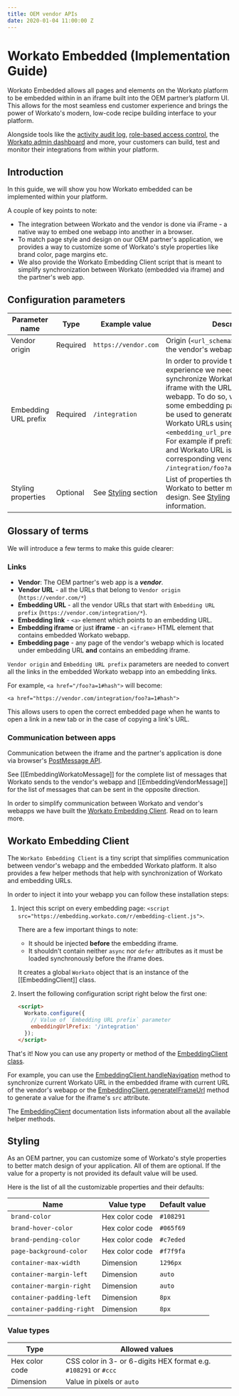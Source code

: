 ```yaml
---
title: OEM vendor APIs
date: 2020-01-04 11:00:00 Z
---
```


# Workato Embedded (Implementation Guide)
Workato Embedded allows all pages and elements on the Workato platform to be embedded within in an iframe built into the OEM partner’s platform UI. This allows for the most seamless end customer experience and brings the power of Workato's modern, low-code recipe building interface to your platform.

Alongside tools like the [activity audit log](/features/activity-audit-log.md), [role-based access control](/user-accounts-and-teams/team-collaboration.md#team-roles), the [Workato admin dashboard](/features/admin-dashboard.md) and more, your customers can build, test and monitor their integrations from within your platform.

## Introduction
In this guide, we will show you how Workato embedded can be implemented within your platform.

A couple of key points to note:

- The integration between Workato and the vendor is done via iFrame - a native way to embed one webapp into another in a browser.
- To match page style and design on our OEM partner's application, we provides a way to customize some of Workato's style properties like brand color, page margins etc.
- We also provide the Workato Embedding Client script that is meant to simplify synchronization between Workato (embedded via iframe) and the partner's web app.

## Configuration parameters

| Parameter name | Type | Example value | Description |
|----------------|------|---------------|-------------|
| Vendor origin | Required | `https://vendor.com` | Origin (`<url_schema>://<url_host>`) of the vendor's webapp. |
| Embedding URL prefix | Required | `/integration` | In order to provide the best user experience we need a way to synchronize Workato URL from the iframe with the URL of the vendor's webapp. To do so, vendor have to pick some embedding path prefix that will be used to generate vendor URLs from Workato URLs using this pattern: `<embedding_url_prefix>/<workato_url>`. For example if prefix is `/integration` and Workato URL is `/foo?a=1#hash` then corresponding vendor URL will be `/integration/foo?a=1#hash`. |
| Styling properties | Optional | See [Styling](#styling) section | List of properties that customize Workato to better match vendor's design. See [Styling](#styling) section for more information. |

## Glossary of terms

We will introduce a few terms to make this guide clearer:

### Links

- **Vendor**: The OEM partner's web app is a **_vendor_**.  
- **Vendor URL** - all the URLs that belong to `Vendor origin` (`https://vendor.com/*`)
- **Embedding URL** - all the vendor URLs that start with `Embedding URL prefix` (`https://vendor.com/integration/*`).
- **Embedding link** - `<a>` element which points to an embedding URL.
- **Embedding iframe** or just **iframe** - an `<iframe>` HTML element that contains embedded Workato webapp.  
- **Embedding page** - any page of the vendor's webapp which is located under embedding URL **and**  contains an embedding iframe.

`Vendor origin` and `Embedding URL prefix` parameters are needed to convert all the links in the embedded Workato webapp into an embedding links.

For example, `<a href="/foo?a=1#hash">` will become:

```
<a href="https://vendor.com/integration/foo?a=1#hash">
```

This allows users to open the correct embedded page when he wants to open a link in a new tab or in the case of copying a link's URL.

### Communication between apps
Communication between the iframe and the partner's application is done via browser's [PostMessage API](https://developer.mozilla.org/en-US/docs/Web/API/Window/postMessage).

See [[EmbeddingWorkatoMessage]] for the complete list of messages that Workato sends to the vendor's webapp and [[EmbeddingVendorMessage]] for the list of messages
that can be sent in the opposite direction.

In order to simplify communication between Workato and vendor's webapps we have built the [Workato Embedding Client](#workato-embedding-client). Read on to learn more.

## Workato Embedding Client

The `Workato Embedding Client` is a tiny script that simplifies communication between vendor's webapp and the embedded Workato platform. It also provides a few helper methods that help with synchronization of Workato and embedding URLs.

In order to inject it into your webapp you can follow these installation steps:

1. Inject this script on every embedding page: `<script src="https://embedding.workato.com/r/embedding-client.js">`.

    There are a few important things to note:
    - It should be injected **before** the embedding iframe.
    - It shouldn't contain neither `async` nor `defer` attributes as it must be loaded synchronously before the iframe does.

    It creates a global `Workato` object that is an instance of the [[EmbeddingClient]] class.

2. Insert the following configuration script right below the first one:
    ```html
    <script>
      Workato.configure({
        // Value of `Embedding URL prefix` parameter
        embeddingUrlPrefix: '/integration'
      });
    </script>
    ```

That's it! Now you can use any property or method of the [EmbeddingClient class](https://workato.github.io/full-embed-sample/classes/embeddingclient.html).

For example, you can use the [EmbeddingClient.handleNavigation](https://workato.github.io/full-embed-sample/classes/embeddingclient.html#handlenavigation) method to synchronize current Workato URL in the embedded
iframe with current URL of the vendor's webapp or the [EmbeddingClient.generateIFrameUrl](https://workato.github.io/full-embed-sample/classes/embeddingclient.html#generateiframeurl) method to generate a value for the iframe's `src` attribute.

The [EmbeddingClient](https://workato.github.io/full-embed-sample/classes/embeddingclient.html) documentation lists information about all the available helper methods.

## Styling

As an OEM partner, you can customize some of Workato's style properties to better match design of your application. All of them are optional. If the value for a property is not provided its default value will be used.

Here is the list of all the customizable properties and their defaults:

| Name | Value type | Default value |
|------|------------|---------------|
| `brand-color` | 	Hex color code | `#108291` |
| `brand-hover-color` | 	Hex color code | `#065f69` |
| `brand-pending-color` | 	Hex color code | `#c7eded` |
| `page-background-color` | Hex color code | `#f7f9fa` |
| `container-max-width` | Dimension | `1296px` |
| `container-margin-left` | Dimension | `auto` |
| `container-margin-right` | Dimension | `auto` |
| `container-padding-left` | Dimension | `8px` |
| `container-padding-right` | Dimension | `8px` |

### Value types

| Type | Allowed values |
|------|----------------|
| Hex color code | CSS color in 3- or 6-digits HEX format e.g. `#108291` or `#ccc` |
| Dimension | Value in pixels or `auto` |
